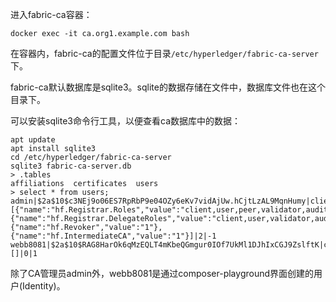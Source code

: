 进入fabric-ca容器：
```
docker exec -it ca.org1.example.com bash
```
在容器内，fabric-ca的配置文件位于目录`/etc/hyperledger/fabric-ca-server`下。

fabric-ca默认数据库是sqlite3。sqlite的数据存储在文件中，数据库文件也在这个目录下。

可以安装sqlite3命令行工具，以便查看ca数据库中的数据：
```
apt update
apt install sqlite3
cd /etc/hyperledger/fabric-ca-server
sqlite3 fabric-ca-server.db
> .tables
affiliations  certificates  users
> select * from users;
admin|$2a$10$c3NEj9o06ES7RpRbP9e04OZy6eKv7vidAjUw.hCjtLzAL9MqnHumy|client||[{"name":"hf.Registrar.Roles","value":"client,user,peer,validator,auditor"},{"name":"hf.Registrar.DelegateRoles","value":"client,user,validator,auditor"},{"name":"hf.Revoker","value":"1"},{"name":"hf.IntermediateCA","value":"1"}]|2|-1
webb8081|$2a$10$RAG8HarOk6qMzEQLT4mKbeQGmgur0IOf7UkMl1DJhIxCGJ9ZslftK|client|org1|[]|0|1
```
除了CA管理员admin外，webb8081是通过composer-playground界面创建的用户(Identity)。

